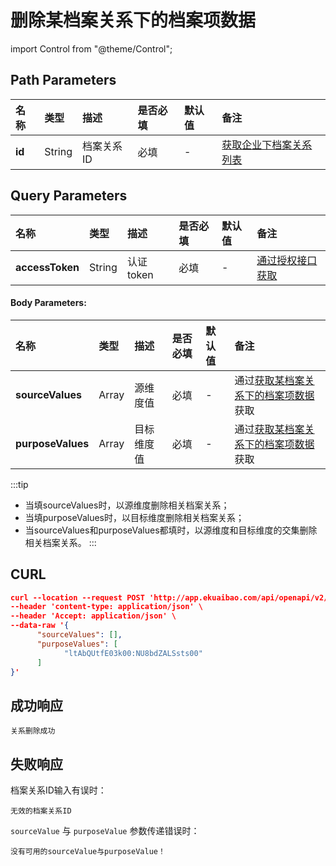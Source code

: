 # 删除某档案关系下的档案项数据

import Control from "@theme/Control";

<Control
method="POST"
url="/api/openapi/v2/recordLink/del/$`id`"
/>

## Path Parameters

| 名称 | 类型 | 描述 | 是否必填 | 默认值 | 备注 |
| :--- | :--- | :--- | :--- |:--- | :--- |
| **id** | String | 档案关系ID | 必填 | - | [获取企业下档案关系列表](/docs/open-api/recordLink/get-dimension-relation) | 

## Query Parameters

| 名称 | 类型 | 描述 | 是否必填 | 默认值 | 备注 |
| :--- | :--- | :--- | :--- |:--- | :--- |
| **accessToken** | String | 认证token | 必填 | - | [通过授权接口获取](/docs/open-api/getting-started/auth) |

#### Body Parameters:

| 名称 | 类型 | 描述 | 是否必填 | 默认值 | 备注 |
| :--- | :--- | :--- | :--- |:--- | :--- |
| **sourceValues**  | Array | 源维度值   | 必填 | - | 通过[获取某档案关系下的档案项数据](/docs/open-api/recordLink/get-dimension-relation-items)获取 |
| **purposeValues** | Array | 目标维度值 | 必填 | - | 通过[获取某档案关系下的档案项数据](/docs/open-api/recordLink/get-dimension-relation-items)获取 |

:::tip
- 当填sourceValues时，以源维度删除相关档案关系；
- 当填purposeValues时，以目标维度删除相关档案关系；
- 当sourceValues和purposeValues都填时，以源维度和目标维度的交集删除相关档案关系。
:::

## CURL
```json
curl --location --request POST 'http://app.ekuaibao.com/api/openapi/v2/recordLink/del/$qyMbXMvgBgaU00?accessToken=73QbYDmzCc6I00' \
--header 'content-type: application/json' \
--header 'Accept: application/json' \
--data-raw '{
      "sourceValues": [],
      "purposeValues": [
            "ltAbQUtfE03k00:NU8bdZALSsts00"
      ]
}'
```

## 成功响应
```text
关系删除成功
```

## 失败响应
档案关系ID输入有误时：
```text
无效的档案关系ID
```

`sourceValue` 与 `purposeValue` 参数传递错误时：
```text
没有可用的sourceValue与purposeValue！
```

